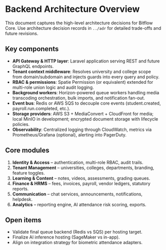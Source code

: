 # Backend Architecture Overview

This document captures the high-level architecture decisions for Bitflow Core. Use architecture decision records in `../adr` for detailed trade-offs and future revisions.

## Key components

- **API Gateway & HTTP layer**: Laravel application serving REST and future GraphQL endpoints.
- **Tenant context middleware**: Resolves university and college scope from domain/subdomain and injects guards into every query and policy.
- **RBAC & permissions**: Spatie Permission (or equivalent) extended for multi-role union logic and audit logging.
- **Background workers**: Horizon-powered queue workers handling media transcoding orchestration, bulk imports, and notification fan-out.
- **Event bus**: Redis or AWS SQS to decouple core events (student.created, payroll.run.completed, etc.).
- **Storage providers**: AWS S3 + MediaConvert + CloudFront for media; local MinIO in development; encrypted document storage with lifecycle policies.
- **Observability**: Centralized logging through CloudWatch, metrics via Prometheus/Grafana (optional), alerting into PagerDuty.

## Core modules

1. **Identity & Access** – authentication, multi-role RBAC, audit trails.
2. **Tenant Management** – universities, colleges, departments, branding, feature toggles.
3. **Learning & Content** – notes, videos, assessments, grading queues.
4. **Finance & HRMS** – fees, invoices, payroll, vendor ledgers, statutory reports.
5. **Communication** – chat services, announcements, notifications, helpdesk.
6. **Analytics** – reporting engine, AI attendance risk scoring, exports.

## Open items

- Validate final queue backend (Redis vs SQS) per hosting target.
- Finalize AI inference hosting (SageMaker vs in-app).
- Align on integration strategy for biometric attendance adapters.
